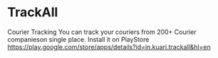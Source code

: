 # TrackAll
Courier Tracking
You can track your couriers from 200+ Courier companieson single place.
Install it on PlayStore https://play.google.com/store/apps/details?id=in.kuari.trackall&hl=en
